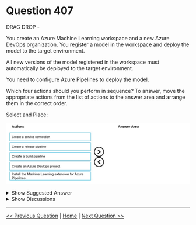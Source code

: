# Question 407

DRAG DROP -

You create an Azure Machine Learning workspace and a new Azure DevOps organization. You register a model in the workspace and deploy the model to the target environment.

All new versions of the model registered in the workspace must automatically be deployed to the target environment.

You need to configure Azure Pipelines to deploy the model.

Which four actions should you perform in sequence? To answer, move the appropriate actions from the list of actions to the answer area and arrange them in the correct order.

Select and Place:

![Question Image](../images/q407_q_0040900002.png)

<details>
  <summary>Show Suggested Answer</summary>

<img src="../images/q407_ans_0_0041000001.png" alt="Answer Image"><br>

<p>Step 1: Create an Azure DevOps project</p>
<p>Step 2: Create a release pipeline</p>
<p>1. Sign in to your Azure DevOps organization and navigate to your project.</p>
<p>2. Go to Pipelines, and then select New pipeline.</p>
<p>Step 3: Install the Machine Learning extension for Azure Pipelines</p>
<p>You must install and configure the Azure CLI and ML extension.</p>
<p>Step 4: Create a service connection</p>
<p>How to set up your service connection</p>
<img src="../images/q407_ref_16_0041100001.jpg" alt="Reference Image"><br>
<p>Select AzureMLWorkspace for the scope level, then fill in the following subsequent parameters.</p>
<img src="../images/q407_ref_20_0041200001.jpg" alt="Reference Image"><br>
<p>Note: How to enable model triggering in a release pipeline</p>
<p>✑ Go to your release pipeline and add a new artifact. Click on AzureML Model artifact then select the appropriate AzureML service connection and select from the available models in your workspace.</p>
<p>✑ Enable the deployment trigger on your model artifact as shown here. Every time a new version of that model is registered, a release pipeline will be triggered.</p>
<p>Reference:</p>
<p>https://marketplace.visualstudio.com/items?itemName=ms-air-aiagility.vss-services-azureml https://docs.microsoft.com/en-us/azure/devops/pipelines/targets/azure-machine-learning</p>

</details>

<details>
  <summary>Show Discussions</summary>

<blockquote><p><strong>bbigwolf</strong> <code>(Sun 25 Sep 2022 05:08)</code> - <em>Upvotes: 22</em></p><p>From CI/CD pipeline perspective, the e2e process should be:
1. Create a project.
2. Create service connections.
3. Create build pipeline.
4. Create release pipeline.
I don&#x27;t think it&#x27;s necessary to install ml extension as a separate step since it&#x27;s in pipeline script code.

https://www.azuredevopslabs.com/labs/vstsextend/aml/</p></blockquote>

<blockquote><p><strong>ZoeJ</strong> <code>(Thu 27 Apr 2023 03:36)</code> - <em>Upvotes: 3</em></p><p>https://docs.microsoft.com/en-us/azure/devops/pipelines/targets/azure-machine-learning?view=azure-devops
I agree with you</p></blockquote>
<blockquote><p><strong>Matt2000</strong> <code>(Mon 05 Feb 2024 11:47)</code> - <em>Upvotes: 1</em></p><p>The extension is for Azure pipelines, part of Azure devops, and this reference says it is a prerequisite for the steps you describe here: https://learn.microsoft.com/en-us/azure/machine-learning/how-to-devops-machine-learning?view=azureml-api-2&amp;viewFallbackFrom=azure-devops&amp;tabs=arm</p></blockquote>
<blockquote><p><strong>giusecozza</strong> <code>(Wed 07 Sep 2022 14:32)</code> - <em>Upvotes: 14</em></p><p>Looking at the doc below, the correct sequence should be:
1) create devops project [STEP 2]
2) create service connection [STEP 3]
3) create release pipeline [STEP 4]
4) install SDK extension [STEP 6]

https://docs.microsoft.com/en-us/azure/devops/pipelines/targets/azure-machine-learning?view=azure-devops</p></blockquote>

<blockquote><p><strong>[Removed]</strong> <code>(Mon 16 Jan 2023 10:43)</code> - <em>Upvotes: 1</em></p><p>Why would install ML extension be the last step? @bbigwolf&#x27;s answer seems correct.</p></blockquote>
<blockquote><p><strong>vprowerty</strong> <code>(Sat 17 Feb 2024 17:54)</code> - <em>Upvotes: 1</em></p><p>Agree but 3) should be replaced by &quot;create build pipeline&quot; that correlates with steps 4 and 5 from azure website article. The main task is to configure azure pipelines. so create release pipeline will be the discarded step.
The main task is to configure azure pipelines. so create release pipeline will be the discarded step.</p></blockquote>
<blockquote><p><strong>brzhanyu</strong> <code>(Tue 15 Oct 2024 02:08)</code> - <em>Upvotes: 4</em></p><p>1.	Create an Azure DevOps project: This is the first step, where you set up a new Azure DevOps project to manage your build and release pipelines.
	2.	Install the Machine Learning extension for Azure Pipelines: This step ensures that the necessary tools are in place for working with Azure Machine Learning in your DevOps environment.
	3.	Create a service connection: This creates the link between Azure DevOps and your Azure Machine Learning workspace, allowing the pipelines to interact with your models and other resources.
	4.	Create a release pipeline: This pipeline is used to automate the deployment of the model to the target environment whenever a new model version is registered.</p></blockquote>
<blockquote><p><strong>jessyMIH</strong> <code>(Thu 30 May 2024 10:15)</code> - <em>Upvotes: 1</em></p><p>To configure Azure Pipelines to deploy a model from an Azure Machine Learning workspace, you should follow a specific sequence of actions. Here&#x27;s the correct order based on the provided options:

Create an Azure DevOps project: This is the initial step where you set up the project in Azure DevOps.
Install the Machine Learning extension for Azure Pipelines: This step ensures that you have the necessary tools to work with Azure Machine Learning in your pipeline.
Create a service connection: This step involves creating a connection to the Azure Machine Learning workspace so that the pipeline can interact with it.
Create a build pipeline: This is where you define the build process, which includes steps to register the model.
Create a release pipeline: Finally, set up the release pipeline to deploy the registered model to the target environment.</p></blockquote>

<blockquote><p><strong>esimsek</strong> <code>(Mon 27 Mar 2023 19:45)</code> - <em>Upvotes: 3</em></p><p>On exam 2023-03-27</p></blockquote>
<blockquote><p><strong>phdykd</strong> <code>(Fri 24 Feb 2023 01:02)</code> - <em>Upvotes: 3</em></p><p>Create a service connection: A service connection is required to connect Azure DevOps to Azure Machine Learning workspace.
Install the Machine learning extension for Azure pipelines: This extension is required to use the Azure Machine Learning tasks in the release pipeline.
Create a build pipeline: This step is optional, but it can be useful to create a build pipeline to build and package the model.
Create a release pipeline: This step is essential to create a release pipeline that deploys the model to the target environment.

Create an Azure DevOps project is not necessary since you have already created an Azure DevOps organization.</p></blockquote>

</details>

---

[<< Previous Question](question_406.md) | [Home](/index.md) | [Next Question >>](question_408.md)
